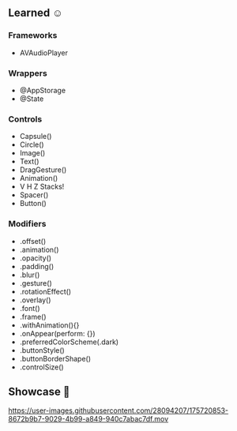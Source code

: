 ## Learned ☺️

### Frameworks
* AVAudioPlayer

### Wrappers
* @AppStorage
* @State

### Controls
* Capsule()
* Circle()
* Image()
* Text()
* DragGesture()
* Animation()
* V H Z Stacks!
* Spacer()
* Button()

### Modifiers
* .offset()
* .animation()
* .opacity()
* .padding()
* .blur()
* .gesture()
* .rotationEffect()
* .overlay()
* .font()
* .frame()
* .withAnimation(){}
* .onAppear(perform: {})
* .preferredColorScheme(.dark)
* .buttonStyle()
* .buttonBorderShape()
* .controlSize()





## Showcase 📱


https://user-images.githubusercontent.com/28094207/175720853-8672b9b7-9029-4b99-a849-940c7abac7df.mov

